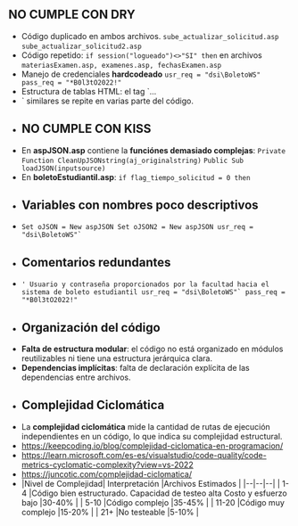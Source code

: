## NO CUMPLE CON DRY 
- Código duplicado en ambos archivos. `sube_actualizar_solicitud.asp` `sube_actualizar_solicitud2.asp` 
- Código repetido: `if session("logueado")<>"SI" then` en archivos `materiasExamen.asp, examenes.asp, fechasExamen.asp` 
- Manejo de credenciales **hardcodeado** ``` usr_req = "dsi\BoletoWS" pass_req = "*B0l3tO2022!" ``` 
- Estructura de tablas HTML: el tag `...
- ` similares se repite en varias parte del código. 
- ## NO CUMPLE CON KISS 
- En **aspJSON.asp** contiene la **funciónes demasiado complejas**: `Private Function CleanUpJSONstring(aj_originalstring)` `Public Sub loadJSON(inputsource)` 
- En **boletoEstudiantil.asp**: `if flag_tiempo_solicitud = 0 then`
- ## Variables con nombres poco descriptivos 
- ``` Set oJSON = New aspJSON Set oJSON2 = New aspJSON usr_req = "dsi\BoletoWS"` ``` 
- ## Comentarios redundantes 
- ``` ' Usuario y contraseña proporcionados por la facultad hacia el sistema de boleto estudiantil usr_req = "dsi\BoletoWS"` pass_req = "*B0l3tO2022!" ``` 
- ## Organización del código 
- **Falta de estructura modular**: el código no está organizado en módulos reutilizables ni tiene una estructura jerárquica clara. 
- **Dependencias implícitas**: falta de declaración explícita de las dependencias entre archivos. 
- ## Complejidad Ciclomática 
- La **complejidad ciclomática** mide la cantidad de rutas de ejecución independientes en un código, lo que indica su complejidad estructural. 
- https://keepcoding.io/blog/complejidad-ciclomatica-en-programacion/ 
- https://learn.microsoft.com/es-es/visualstudio/code-quality/code-metrics-cyclomatic-complexity?view=vs-2022 
- https://juncotic.com/complejidad-ciclomatica/ 
- |Nivel de Complejidad| Interpretación |Archivos Estimados | |--|--|--| | 1-4 |Código bien estructurado. Capacidad de testeo alta Costo y esfuerzo bajo |30-40% | | 5-10 |Código complejo |35-45% | | 11-20 |Código muy complejo |15-20% | | 21+ |No testeable |5-10% |